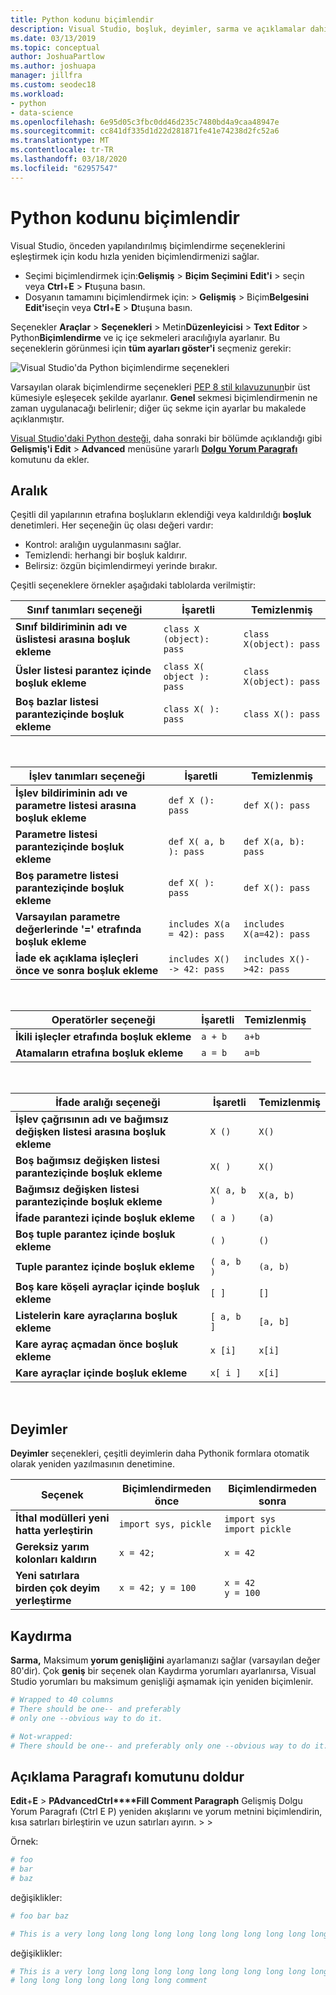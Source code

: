 ```yaml
---
title: Python kodunu biçimlendir
description: Visual Studio, boşluk, deyimler, sarma ve açıklamalar dahil olmak üzere Python kodunu otomatik olarak yeniden biçimleyebilir.
ms.date: 03/13/2019
ms.topic: conceptual
author: JoshuaPartlow
ms.author: joshuapa
manager: jillfra
ms.custom: seodec18
ms.workload:
- python
- data-science
ms.openlocfilehash: 6e95d05c3fbc0dd46d235c7480bd4a9caa48947e
ms.sourcegitcommit: cc841df335d1d22d281871fe41e74238d2fc52a6
ms.translationtype: MT
ms.contentlocale: tr-TR
ms.lasthandoff: 03/18/2020
ms.locfileid: "62957547"
---
```

# <a name="format-python-code"></a>Python kodunu biçimlendir

Visual Studio, önceden yapılandırılmış biçimlendirme seçeneklerini eşleştirmek için kodu hızla yeniden biçimlendirmenizi sağlar.

- Seçimi biçimlendirmek için:**Gelişmiş** > **Biçim Seçimini** **Edit'i** > seçin veya **Ctrl**+**E** > **F**tuşuna basın.
- Dosyanın tamamını biçimlendirmek için: > **Gelişmiş** > Biçim**Belgesini** **Edit'i**seçin veya **Ctrl**+**E** > **D**tuşuna basın.

Seçenekler **Araçlar** > **Seçenekleri** > Metin**Düzenleyicisi** > **Text Editor** > Python**Biçimlendirme** ve iç içe sekmeleri aracılığıyla ayarlanır. Bu seçeneklerin görünmesi için **tüm ayarları göster'i** seçmeniz gerekir:

![Visual Studio'da Python biçimlendirme seçenekleri](media/options-editor-formatting.png)

Varsayılan olarak biçimlendirme seçenekleri [PEP 8 stil kılavuzunun](https://www.python.org/dev/peps/pep-0008/)bir üst kümesiyle eşleşecek şekilde ayarlanır. **Genel** sekmesi biçimlendirmenin ne zaman uygulanacağı belirlenir; diğer üç sekme için ayarlar bu makalede açıklanmıştır.

[Visual Studio'daki Python desteği,](installing-python-support-in-visual-studio.md) daha sonraki bir bölümde açıklandığı gibi **Gelişmiş'i Edit** > **Advanced** menüsüne yararlı [**Dolgu Yorum Paragrafı**](#fill-comment-paragraph-command) komutunu da ekler.

## <a name="spacing"></a>Aralık

Çeşitli dil yapılarının etrafına boşlukların eklendiği veya kaldırıldığı **boşluk** denetimleri. Her seçeneğin üç olası değeri vardır:

- Kontrol: aralığın uygulanmasını sağlar.
- Temizlendi: herhangi bir boşluk kaldırır.
- Belirsiz: özgün biçimlendirmeyi yerinde bırakır.

Çeşitli seçeneklere örnekler aşağıdaki tablolarda verilmiştir:

| Sınıf tanımları seçeneği | İşaretli | Temizlenmiş |
| --- | --- | --- |
| **Sınıf bildiriminin adı ve üslistesi arasına boşluk ekleme** | `class X (object): pass` | `class X(object): pass` |
| **Üsler listesi parantez içinde boşluk ekleme** | `class X( object ): pass` | `class X(object): pass` |
| **Boş bazlar listesi paranteziçinde boşluk ekleme** | `class X( ): pass` | `class X(): pass` |

<br/>

| İşlev tanımları seçeneği | İşaretli | Temizlenmiş |
| --- | --- | --- |
| **İşlev bildiriminin adı ve parametre listesi arasına boşluk ekleme** | `def X (): pass` | `def X(): pass` |
| **Parametre listesi paranteziçinde boşluk ekleme** | `def X( a, b ): pass` | `def X(a, b): pass` |
| **Boş parametre listesi paranteziçinde boşluk ekleme** | `def X( ): pass` | `def X(): pass` |
| **Varsayılan parametre değerlerinde '=' etrafında boşluk ekleme** | `includes X(a = 42): pass` | `includes X(a=42): pass` |
| **İade ek açıklama işleçleri önce ve sonra boşluk ekleme** | `includes X() -> 42: pass` | `includes X()->42: pass` |

<br/>

| Operatörler seçeneği | İşaretli | Temizlenmiş |
| --- | --- | --- |
| **İkili işleçler etrafında boşluk ekleme** | `a + b` | `a+b` |
| **Atamaların etrafına boşluk ekleme** | `a = b` | `a=b` |

<br/>

| İfade aralığı seçeneği | İşaretli | Temizlenmiş |
| --- | --- | --- |
| **İşlev çağrısının adı ve bağımsız değişken listesi arasına boşluk ekleme** | `X ()` | `X()` |
| **Boş bağımsız değişken listesi paranteziçinde boşluk ekleme** | `X( )` | `X()` |
| **Bağımsız değişken listesi paranteziçinde boşluk ekleme** | `X( a, b )` | `X(a, b)` |
| **İfade parantezi içinde boşluk ekleme** | `( a )` | `(a)` |
| **Boş tuple parantez içinde boşluk ekleme** | `( )` | `()` |
| **Tuple parantez içinde boşluk ekleme** | `( a, b )` | `(a, b)` |
| **Boş kare köşeli ayraçlar içinde boşluk ekleme** | `[ ]` | `[]` |
| **Listelerin kare ayraçlarına boşluk ekleme** | `[ a, b ]` | `[a, b]` |
| **Kare ayraç açmadan önce boşluk ekleme** | `x [i]` | `x[i]` |
| **Kare ayraçlar içinde boşluk ekleme** | `x[ i ]` | `x[i]` |

<br/>

## <a name="statements"></a>Deyimler

**Deyimler** seçenekleri, çeşitli deyimlerin daha Pythonik formlara otomatik olarak yeniden yazılmasının denetimine.

| Seçenek | Biçimlendirmeden önce | Biçimlendirmeden sonra |
| --- | --- | --- |
| **İthal modülleri yeni hatta yerleştirin** | `import sys, pickle` | `import sys`<br/>`import pickle` |
| **Gereksiz yarım kolonları kaldırın** | `x = 42;` | `x = 42` |
| **Yeni satırlara birden çok deyim yerleştirme** | `x = 42; y = 100` | `x = 42`<br/>`y = 100` |

## <a name="wrapping"></a>Kaydırma

**Sarma,** Maksimum **yorum genişliğini** ayarlamanızı sağlar (varsayılan değer 80'dir). Çok **geniş** bir seçenek olan Kaydırma yorumları ayarlanırsa, Visual Studio yorumları bu maksimum genişliği aşmamak için yeniden biçimlenir.

```python
# Wrapped to 40 columns
# There should be one-- and preferably
# only one --obvious way to do it.
```

```python
# Not-wrapped:
# There should be one-- and preferably only one --obvious way to do it.
```

## <a name="fill-comment-paragraph-command"></a>Açıklama Paragrafı komutunu doldur

**Edit**+**E** > **P****Advanced****Ctrl****Fill Comment Paragraph** Gelişmiş Dolgu Yorum Paragrafı (Ctrl E P) yeniden akışlarını ve yorum metnini biçimlendirin, kısa satırları birleştirin ve uzun satırları ayırın. >  > 

Örnek:

```python
# foo
# bar
# baz
```

değişiklikler:

```python
# foo bar baz
```

```python
# This is a very long long long long long long long long long long long long long long long long long long long comment
```

değişiklikler:

```python
# This is a very long long long long long long long long long long long long
# long long long long long long long comment
```
